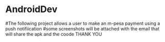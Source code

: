 # AndroidDev
#The following project allows a user to make an m-pesa payment using a push notifiication
#some screenshots will be attached with the email that will share the apk and the coode
THANK YOU
